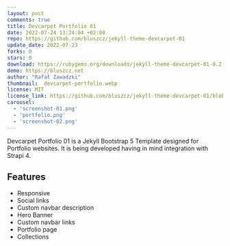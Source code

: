 ```yaml
---
layout: post
comments: true
title: Devcarpet Portfolio 01
date: 2022-07-24 13:24:04 +02:00
repo: https://github.com/bluszcz/jekyll-theme-devcarpet-01
update_date: 2022-07-23
forks: 0
stars: 0
download: https://rubygems.org/downloads/jekyll-theme-devcarpet-01-0.2.1.gem
demo: https://bluszcz.net
author: "Rafał Zawadzki"
thumbnail:  devcarpet-portfolio.webp
license: MIT
license_link: https://github.com/bluszcz/jekyll-theme-devcarpet-01/blob/main/LICENSE.txt
carousel:
  - 'screenshot-01.png'
  - 'portfolio.png'
  - 'screenshot-02.png'
---
```


Devcarpet Portfolio 01 is a Jekyll Bootstrap 5 Template designed for Portfolio websites. It is being developed having in mind integration with Strapi 4.

## Features

* Responsive
* Social links
* Custom navbar description
* Hero Banner
* Custom navbar links
* Portfolio page
* Collections
